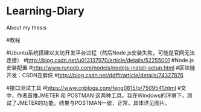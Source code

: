 # Learning-Diary
About my thesis


#教程

#Ubuntu系统搭建以太坊开发平台过程（然后Node.js安装失败，可能是官网无法连接）
#http://blog.csdn.net/u013137970/article/details/52255001
#Node.js安装配置
#http://www.runoob.com/nodejs/nodejs-install-setup.html
#区块链开发：CSDN丑胖侠
#http://blog.csdn.net/ddffr/article/details/74327876

#接口测试工具
#https://www.cnblogs.com/feng0815/p/7509541.html
#文中，作者首推JMETER 和 POSTMAN 这两种工具。我在Windows的环境下，测试了JMETER的功能。结果与POSTMAN一致，正常，具体详见图片。

